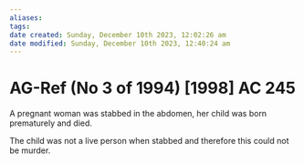 ```yaml
---
aliases: 
tags: 
date created: Sunday, December 10th 2023, 12:02:26 am
date modified: Sunday, December 10th 2023, 12:40:24 am
---
```


# AG-Ref (No 3 of 1994) [1998] AC 245

A pregnant woman was stabbed in the abdomen, her child was born prematurely and died.

The child was not a live person when stabbed and therefore this could not be murder.
